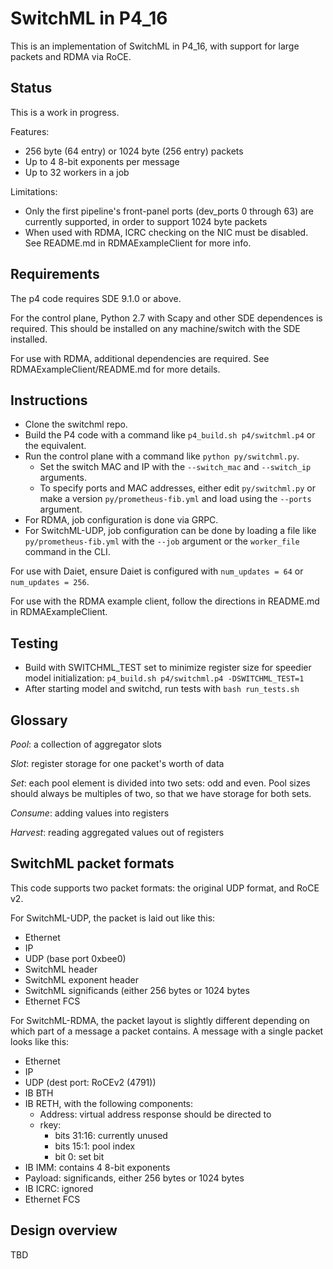 SwitchML in P4_16
=================

This is an implementation of SwitchML in P4_16, with support for large packets and RDMA via RoCE.

Status
------

This is a work in progress.

Features:
* 256 byte (64 entry) or 1024 byte (256 entry) packets
* Up to 4 8-bit exponents per message
* Up to 32 workers in a job

Limitations:
* Only the first pipeline's front-panel ports (dev_ports 0 through 63) are currently supported, in order to support 1024 byte packets
* When used with RDMA, ICRC checking on the NIC must be disabled. See README.md in RDMAExampleClient for more info.

Requirements
------------

The p4 code requires SDE 9.1.0 or above.

For the control plane, Python 2.7 with Scapy and other SDE dependences
is required. This should be installed on any machine/switch with the SDE
installed. 

For use with RDMA, additional dependencies are required. See RDMAExampleClient/README.md for more details.

Instructions
------------

* Clone the switchml repo.
* Build the P4 code with a command like ```p4_build.sh p4/switchml.p4``` or the equivalent.
* Run the control plane with a command like ```python py/switchml.py```.
  * Set the switch MAC and IP with the ```--switch_mac``` and ```--switch_ip``` arguments.
  * To specify ports and MAC addresses, either edit ```py/switchml.py``` or make a version ```py/prometheus-fib.yml``` and load using the ```--ports``` argument.
* For RDMA, job configuration is done via GRPC.
* For SwitchML-UDP, job configuration can be done by loading a file like ```py/prometheus-fib.yml``` with the ```--job``` argument or the ```worker_file``` command in the CLI.

For use with Daiet, ensure Daiet is configured with ```num_updates = 64``` or ```num_updates = 256```.

For use with the RDMA example client, follow the directions in README.md in RDMAExampleClient.

Testing
-------

* Build with SWITCHML_TEST set to minimize register size for speedier
  model initialization:
  ```p4_build.sh p4/switchml.p4 -DSWITCHML_TEST=1```
* After starting model and switchd, run tests with ```bash run_tests.sh```

Glossary
--------

*Pool*: a collection of aggregator slots

*Slot*: register storage for one packet's worth of data

*Set*: each pool element is divided into two sets: odd and even. Pool sizes should always be multiples of two, so that we have storage for both sets.

*Consume*: adding values into registers

*Harvest*: reading aggregated values out of registers


SwitchML packet formats
-----------------------

This code supports two packet formats: the original UDP format, and RoCE v2.

For SwitchML-UDP, the packet is laid out like this:
* Ethernet
* IP
* UDP (base port 0xbee0)
* SwitchML header
* SwitchML exponent header
* SwitchML significands (either 256 bytes or 1024 bytes
* Ethernet FCS

For SwitchML-RDMA, the packet layout is slightly different depending on which part of a message a packet contains. A message with a single packet looks like this:
* Ethernet
* IP
* UDP (dest port: RoCEv2 (4791))
* IB BTH
* IB RETH, with the following components:
  * Address: virtual address response should be directed to
  * rkey: 
    * bits 31:16: currently unused
    * bits 15:1: pool index
    * bit 0: set bit
* IB IMM: contains 4 8-bit exponents
* Payload: significands, either 256 bytes or 1024 bytes
* IB ICRC: ignored
* Ethernet FCS


Design overview
---------------

TBD

